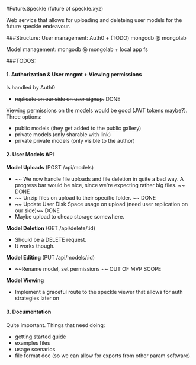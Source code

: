 #Future.Speckle
(future of speckle.xyz)

Web service that allows for uploading and deleteing user models for the future speckle endeavour. 

###Structure:
User management: Auth0 + (TODO) mongodb @ mongolab

Model management: mongodb @ mongolab + local app fs

###TODOS:
#### 1. Authorization & User mngmt + Viewing permissions

Is handled by Auth0
- ~~replicate on our side on user signup.~~ DONE

Viewing permissions on the models would be good (JWT tokens maybe?). Three options: 
- public models (they get added to the public gallery)
- private models (only sharable with link)
- private private models (only visible to the author)

#### 2. User Models API

**Model Uploads** (POST /api/models)
- ~~ We now handle file uploads and file deletion in quite a bad way. A progress bar would be nice, since we're expecting rather big files. ~~ DONE
- ~~ Unzip files on upload to their specific folder. ~~ DONE
- ~~ Update User Disk Space usage on upload (need user replication on our side)~~ DONE
- Maybe upload to cheap storage somewhere.

**Model Deletion** (GET /api/delete/:id)
- Should be a DELETE request. 
- It works though.

**Model Editing** (PUT /api/models/:id)
- ~~Rename model, set permissions ~~ OUT OF MVP SCOPE

**Model Viewing** 
- Implement a graceful route to the speckle viewer that allows for auth strategies later on

#### 3. Documentation

Quite important. Things that need doing:
- getting started guide
- examples files
- usage scenarios
- file format doc (so we can allow for exports from other param software)
